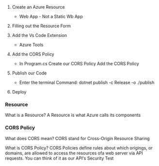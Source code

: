 1. Create an Azure Resource
    + Web App - Not a Static Wb App

2. Filling out the Resource Form

3. Add the Vs Code Extension
    + Azure Tools

4. Add the CORS Policy
    + In Program.cs Create our CORS Policy
 Add the CORS Policy

5. Publish our Code
    + Enter the terminal Command: dotnet publish -c Release -o ./publish

6. Deploy


### Resource
What is a Resource?
    A Resource is what Azure calls its components

### CORS Policy
What does CORS mean?
    CORS stand for Cross-Origin Resource Sharing

What is CORS Policy?
    CORS Policies define rules about which origings, or domains, are allowed to access the resources ofa web server via API requests. You can think of it as our API's Security Test